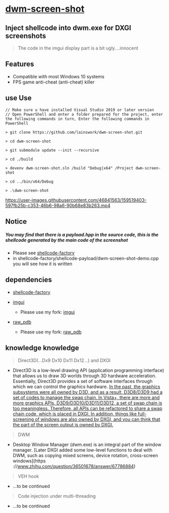 # [dwm-screen-shot](https://github.com/lainswork/dwm-screen-shot)
## Inject shellcode into dwm.exe for DXGI screenshots
> The code in the imgui display part is a bit ugly....innocent
## Features

- Compatible with most Windows 10 systems
- FPS game anti-cheat (anti-cheat) killer

## use Use

```shell
// Make sure u have installed Visual Studio 2019 or later version
// Open PowerShell and enter a folder prepared for the project, enter the following commands in turn, Enter the following commands in PowerShell

> git clone https://github.com/lainswork/dwm-screen-shot.git

> cd dwm-screen-shot

> git submodule update --init --recursive

> cd ./build

> devenv dwm-screen-shot.sln /build "Debug|x64" /Project dwm-screen-shot

> cd ../bin/x64/Debug

> .\dwm-screen-shot

````


https://user-images.githubusercontent.com/46841563/159519403-597fb25b-c353-46b6-98a6-90b68e83b263.mp4


## Notice
##### You may find that there is a payload.hpp in the source code, this is the shellcode generated by the main code of the screenshot
- Please see [shellcode-factory](https://github.com/lainswork/shellcode-factory)
- in shellcode-factory/shellcode-payload/dwm-screen-shot-demo.cpp you will see how it is written
## dependencies
- [shellcode-factory](https://github.com/lainswork/shellcode-factory)

- [imgui](https://github.com/ocornut/imgui)
  - Please use my fork: [imgui](https://github.com/lainswork/imgui)
- [raw_pdb](https://github.com/MolecularMatters/raw_pdb)
  - Please use my fork: [raw_pdb](https://github.com/lainswork/raw_pdb)


## knowledge knowledge
> Direct3D(...Dx9 Dx10 Dx11 Dx12...) and DXGI
- Direct3D is a low-level drawing API (application programming interface) that allows us to draw 3D worlds through 3D hardware acceleration. Essentially, Direct3D provides a set of software interfaces through which we can control the graphics hardware.
[In the past, the graphics subsystems were all owned by D3D, and as a result, D3D8/D3D9 had a set of codes to manage the swap chain. In Vista+, there are more and more graphics APIs, D3D9/D3D10/D3D11/D3D12, a set of swap chain is too meaningless. Therefore, all APIs can be refactored to share a swap chain code, which is placed in DXGI. In addition, things like full-screening of windows are also owned by DXGI, and you can think that the part of the screen output is owned by DXGI. ](https://www.zhihu.com/question/36501678/answer/67786884)

> DWM
- Desktop Window Manager (dwm.exe) is an integral part of the window manager. [Later DXGI added some low-level functions to deal with DWM, such as copying mixed screens, device rotation, cross-screen windows](https ://www.zhihu.com/question/36501678/answer/67786884)

> VEH hook
- ...to be continued

> Code injection under multi-threading
- ...to be continued